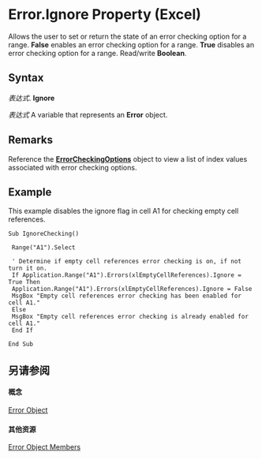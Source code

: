 
# Error.Ignore Property (Excel)

Allows the user to set or return the state of an error checking option for a range.  **False** enables an error checking option for a range. **True** disables an error checking option for a range. Read/write **Boolean**.


## Syntax

 _表达式_. **Ignore**

 _表达式_ A variable that represents an **Error** object.


## Remarks

Reference the  **[ErrorCheckingOptions](f62d3b08-a08f-d028-8e33-4bfd8799dc44.md)** object to view a list of index values associated with error checking options.


## Example

This example disables the ignore flag in cell A1 for checking empty cell references.


```
Sub IgnoreChecking() 
 
 Range("A1").Select 
 
 ' Determine if empty cell references error checking is on, if not turn it on. 
 If Application.Range("A1").Errors(xlEmptyCellReferences).Ignore = True Then 
 Application.Range("A1").Errors(xlEmptyCellReferences).Ignore = False 
 MsgBox "Empty cell references error checking has been enabled for cell A1." 
 Else 
 MsgBox "Empty cell references error checking is already enabled for cell A1." 
 End If 
 
End Sub
```


## 另请参阅


#### 概念


[Error Object](bc8c4e3c-c831-58fd-c367-4246ad510ba9.md)
#### 其他资源


[Error Object Members](http://msdn.microsoft.com/library/9be927f4-9a22-d1b8-68ab-f1a003d59bd6%28Office.15%29.aspx)